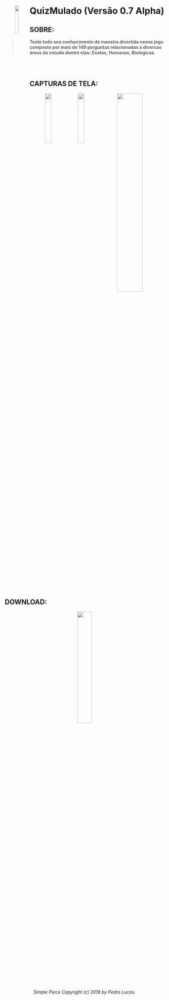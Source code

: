 
<div align="center"> 
 

<div> <img src= "https://image.ibb.co/fyyEVc/Sem_T_tulo_1.png" 
     align="left" width="15%" height="15%"> <h1 vertical-align: text-top><strong>QuizMulado (Versão 0.7 Alpha)<strong></h1> </div>
 <div> 
 </div>
</div>

## SOBRE:

> <b>Teste todo seu conhecimento de maneira divertida nesse jogo
> composto por mais de 149 perguntas  relacionadas a diversas áreas de
> estudo dentre elas: Exatas, Humanas, Biológicas.  </b>

<br></br>

## CAPTURAS DE TELA:

<div align="center"> 
 
 <img src="https://preview.ibb.co/iXhKwH/ofiical1.png" width="20%" height="20%"/> <img src="https://image.ibb.co/kLV6bH/OKSC2.png" width="20%" height="20%"/> <img align="top" src= "https://preview.ibb.co/dfwq3x/Sem_T_tulo_2.png" width="40%" height="40%"/>

</div>

## DOWNLOAD:

<div align="center"> 

<div>

<div style=”width:50%”><a target="_blank" href="https://play.google.com/store/apps/details?id=com.SimplePiece.QuizMulado"><img src=
"https://play.google.com/intl/en_us/badges/images/generic/en_badge_web_generic.png" 
 width="30%" height="30%" href></a></div>
</div>

 <div align="center"> <h6>Simple Piece Copyright (c) 2018 by Pedro Lucas.</h6> </div>

